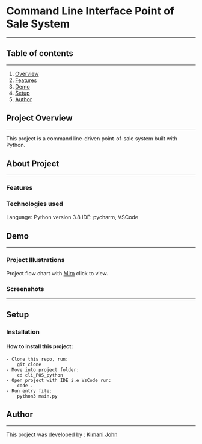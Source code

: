 # Command Line Interface Point of Sale System
---
## Table of contents
---
1. [Overview](#project-overview)
2. [Features](#features)
3. [Demo](demo)
4. [Setup](#setup)
5. [Author](#author)

## Project Overview
---
This project is a command line-driven point-of-sale system built with Python. 

##  About Project
---
### Features

### Technologies used
Language: Python version 3.8
IDE: pycharm, VSCode

## Demo
---
### Project Illustrations
Project flow chart with [Miro](https://miro.com/app/board/uXjVPTFk5d4=/?share_link_id=89794991126) click to view.
### Screenshots
---

## Setup

### Installation
#### How to install this project:
    - Clone this repo, run:
        git clone 
    - Move into project folder:
        cd cli_POS_python
    - Open project with IDE i.e VsCode run:
        code .
    - Run entry file:
        python3 main.py

## Author
---
This project was developed by : [Kimani John](https://github.com/John-Kimani)